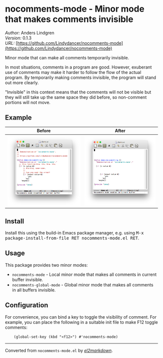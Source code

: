 # nocomments-mode - Minor mode that makes comments invisible

*Author:* Anders Lindgren<br>
*Version:* 0.1.3<br>
*URL:* [https://github.com/Lindydancer/nocomments-mode](https://github.com/Lindydancer/nocomments-mode)<br>

Minor mode that can make all comments temporarily invisible.

In most situations, comments in a program are good.  However,
exuberant use of comments may make it harder to follow the flow of
the actual program.  By temporarily making comments invisible, the
program will stand out more clearly.

"Invisible" in this context means that the comments will not be
visible but they will still take up the same space they did before,
so non-comment portions will not move.

## Example

| Before                     | After                         |
| ------                     | -----                         |
| ![](doc/before.png)        | ![](doc/after.png)            |

## Install

Install this using the build-in Emacs package manager, e.g. using
<kbd>M-x package-install-from-file RET nocomments-mode.el RET</kbd>.

## Usage

This package provides two minor modes:

- `nocomments-mode` - Local minor mode that makes all comments in
  current buffer invisible.
- `nocomments-global-mode` - Global minor mode that makes all
  comments in all buffers invisible.

## Configuration

For convenience, you can bind a key to toggle the visibility of
comment.  For example, you can place the following in a suitable
init file to make F12 toggle comments:

        (global-set-key (kbd "<f12>") #'nocomments-mode)


---
Converted from `nocomments-mode.el` by [*el2markdown*](https://github.com/Lindydancer/el2markdown).
